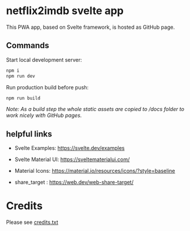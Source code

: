 # netflix2imdb svelte app

This PWA app, based on Svelte framework, is hosted as GitHub page.



## Commands

Start local development server:

```bash
npm i
npm run dev
```


Run production build before push:

```bash
npm run build
```

_Note: As a build step the whole static assets are copied to /docs folder to work nicely with GitHub pages._


## helpful links

* Svelte Examples: https://svelte.dev/examples
* Svelte Material UI: https://sveltematerialui.com/
* Material Icons: https://material.io/resources/icons/?style=baseline

* share_target : https://web.dev/web-share-target/


# Credits

Please see [credits.txt](./public/credits.txt)